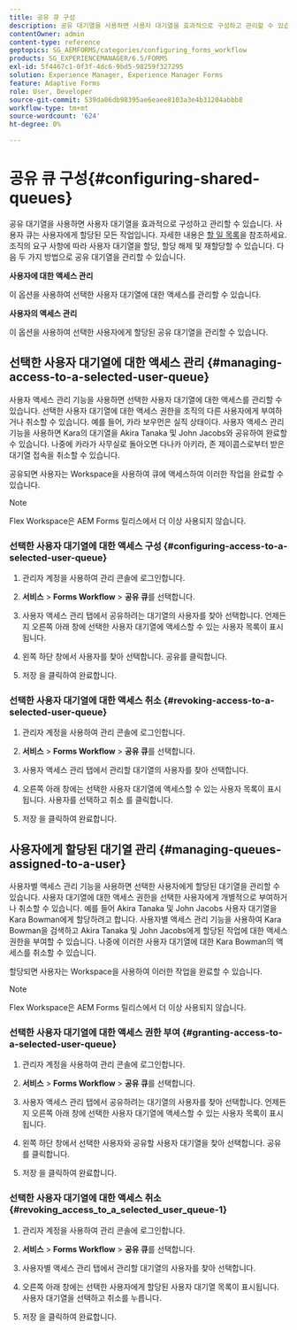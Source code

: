 ```yaml
---
title: 공유 큐 구성
description: 공유 대기열을 사용하면 사용자 대기열을 효과적으로 구성하고 관리할 수 있습니다. 공유 대기열을 구성하는 방법에 대해 알아봅니다.
contentOwner: admin
content-type: reference
geptopics: SG_AEMFORMS/categories/configuring_forms_workflow
products: SG_EXPERIENCEMANAGER/6.5/FORMS
exl-id: 5f4467c1-0f3f-4dc6-9bd5-98259f327295
solution: Experience Manager, Experience Manager Forms
feature: Adaptive Forms
role: User, Developer
source-git-commit: 539da06db98395ae6eaee8103a3e4b31204abbb8
workflow-type: tm+mt
source-wordcount: '624'
ht-degree: 0%

---
```


# 공유 큐 구성{#configuring-shared-queues}

공유 대기열을 사용하면 사용자 대기열을 효과적으로 구성하고 관리할 수 있습니다. 사용자 큐는 사용자에게 할당된 모든 작업입니다. 자세한 내용은 [할 일 목록](https://help.adobe.com/en_US/livecycle/11.0/WorkspaceHelp/WS92d06802c76abadb-2b6ab502126beb6ba2f-7ffc.2.html)을 참조하세요. 조직의 요구 사항에 따라 사용자 대기열을 할당, 할당 해제 및 재할당할 수 있습니다. 다음 두 가지 방법으로 공유 대기열을 관리할 수 있습니다.

**사용자에 대한 액세스 관리**

이 옵션을 사용하여 선택한 사용자 대기열에 대한 액세스를 관리할 수 있습니다.

**사용자의 액세스 관리**

이 옵션을 사용하여 선택한 사용자에게 할당된 공유 대기열을 관리할 수 있습니다.

## 선택한 사용자 대기열에 대한 액세스 관리 {#managing-access-to-a-selected-user-queue}

사용자 액세스 관리 기능을 사용하면 선택한 사용자 대기열에 대한 액세스를 관리할 수 있습니다. 선택한 사용자 대기열에 대한 액세스 권한을 조직의 다른 사용자에게 부여하거나 취소할 수 있습니다. 예를 들어, 카라 보우먼은 실직 상태이다. 사용자 액세스 관리 기능을 사용하면 Kara의 대기열을 Akira Tanaka 및 John Jacobs와 공유하여 완료할 수 있습니다. 나중에 카라가 사무실로 돌아오면 다나카 아키라, 존 제이콥스로부터 받은 대기열 접속을 취소할 수 있습니다.

공유되면 사용자는 Workspace을 사용하여 큐에 액세스하여 이러한 작업을 완료할 수 있습니다.

>[!NOTE]
>
>Flex Workspace은 AEM Forms 릴리스에서 더 이상 사용되지 않습니다.

### 선택한 사용자 대기열에 대한 액세스 구성 {#configuring-access-to-a-selected-user-queue}

1. 관리자 계정을 사용하여 관리 콘솔에 로그인합니다.
1. **서비스** > **Forms Workflow** > **공유 큐**&#x200B;를 선택합니다.

1. 사용자 액세스 관리 탭에서 공유하려는 대기열의 사용자를 찾아 선택합니다. 언제든지 오른쪽 아래 창에 선택한 사용자 대기열에 액세스할 수 있는 사용자 목록이 표시됩니다.
1. 왼쪽 하단 창에서 사용자를 찾아 선택합니다. 공유를 클릭합니다.
1. 저장 을 클릭하여 완료합니다.

### 선택한 사용자 대기열에 대한 액세스 취소 {#revoking-access-to-a-selected-user-queue}

1. 관리자 계정을 사용하여 관리 콘솔에 로그인합니다.
1. **서비스** > **Forms Workflow** > **공유 큐**&#x200B;를 선택합니다.

1. 사용자 액세스 관리 탭에서 관리할 대기열의 사용자를 찾아 선택합니다.
1. 오른쪽 아래 창에는 선택한 사용자 대기열에 액세스할 수 있는 사용자 목록이 표시됩니다. 사용자를 선택하고 취소 를 클릭합니다.
1. 저장 을 클릭하여 완료합니다.

## 사용자에게 할당된 대기열 관리 {#managing-queues-assigned-to-a-user}

사용자별 액세스 관리 기능을 사용하면 선택한 사용자에게 할당된 대기열을 관리할 수 있습니다. 사용자 대기열에 대한 액세스 권한을 선택한 사용자에게 개별적으로 부여하거나 취소할 수 있습니다. 예를 들어 Akira Tanaka 및 John Jacobs 사용자 대기열을 Kara Bowman에게 할당하려고 합니다. 사용자별 액세스 관리 기능을 사용하여 Kara Bowman을 검색하고 Akira Tanaka 및 John Jacobs에게 할당된 작업에 대한 액세스 권한을 부여할 수 있습니다. 나중에 이러한 사용자 대기열에 대한 Kara Bowman의 액세스를 취소할 수 있습니다.

할당되면 사용자는 Workspace을 사용하여 이러한 작업을 완료할 수 있습니다.

>[!NOTE]
>
>Flex Workspace은 AEM Forms 릴리스에서 더 이상 사용되지 않습니다.

### 선택한 사용자 대기열에 대한 액세스 권한 부여 {#granting-access-to-a-selected-user-queue}

1. 관리자 계정을 사용하여 관리 콘솔에 로그인합니다.
1. **서비스** > **Forms Workflow** > **공유 큐**&#x200B;를 선택합니다.

1. 사용자 액세스 관리 탭에서 공유하려는 대기열의 사용자를 찾아 선택합니다. 언제든지 오른쪽 아래 창에 선택한 사용자 대기열에 액세스할 수 있는 사용자 목록이 표시됩니다.
1. 왼쪽 하단 창에서 선택한 사용자와 공유할 사용자 대기열을 찾아 선택합니다. 공유를 클릭합니다.
1. 저장 을 클릭하여 완료합니다.

### 선택한 사용자 대기열에 대한 액세스 취소 {#revoking_access_to_a_selected_user_queue-1}

1. 관리자 계정을 사용하여 관리 콘솔에 로그인합니다.
1. **서비스** > **Forms Workflow** > **공유 큐**&#x200B;를 선택합니다.

1. 사용자별 액세스 관리 탭에서 관리할 대기열의 사용자를 찾아 선택합니다.
1. 오른쪽 아래 창에는 선택한 사용자에게 할당된 사용자 대기열 목록이 표시됩니다. 사용자 대기열을 선택하고 취소를 누릅니다.
1. 저장 을 클릭하여 완료합니다.
